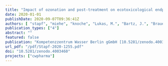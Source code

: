 ```yaml
---
title: "Impact of ozonation and post-treatment on ecotoxicological endpoints, water quality, APIs and transformation products. CWPharma project report for GoA3.3: Comparison of post-treatment options."
date: 2020-01-01
publishDate: 2020-09-07T09:36:41Z
authors: [ "stapf", "miehe", "knoche", "Lukas, M.", "Bartz, J.", "Brauer, F.", "Gutsche, M.", "Kullwatz, J.", "Petkow, C.", "Schneider, M.", "Winckelmann, D.", "Bogusz, A.", "Tomczyk, B.", "Trzcinska, M.", "Dworak, A.", "Chojniak-Gronek, J.", "Szumska, M.", "Zielinski, M.", "Walkowiak, R.", "Putna-Nimane, I.", "Liepina-Leimane, I.", "Dzintare, L.", "Barda, I.", "Bester, K.", "Kharel, S.", "Sehlén, R.", "Nilsson, J.", "Larsen, S. B." ]
publication_types: ["4"]
abstract: ""
featured: false
publication: "Kompetenzzentrum Wasser Berlin gGmbH [10.5281/zenodo.4003460](https://doi.org/10.5281/zenodo.4003460)"
url_pdf: "/pdf/Stapf-2020-1255.pdf"
doi: "10.5281/zenodo.4003460"
projects: ["cwpharma"]
---
```


